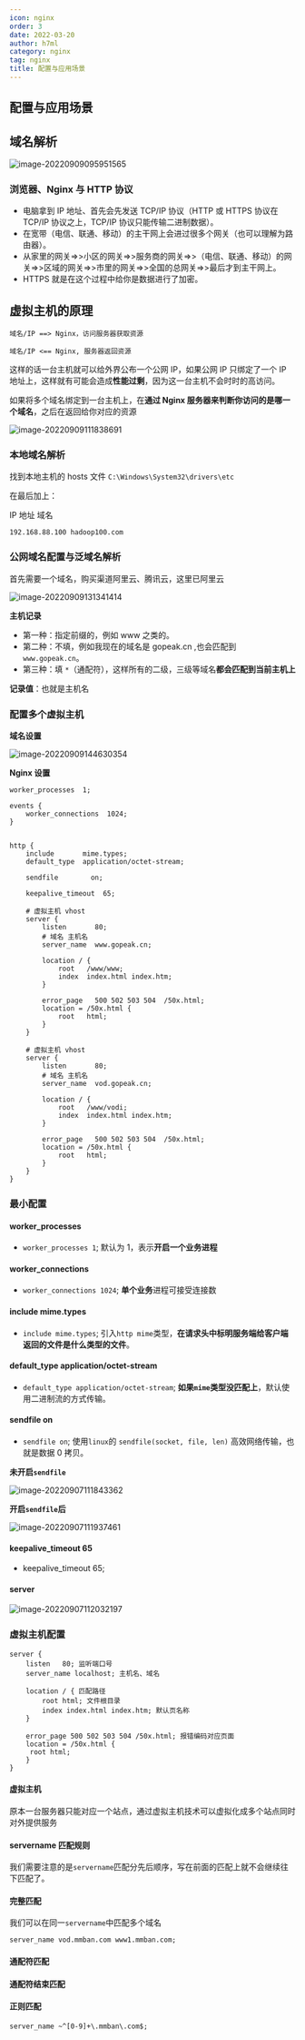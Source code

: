 ```yaml
---
icon: nginx
order: 3
date: 2022-03-20
author: h7ml
category: nginx
tag: nginx
title: 配置与应用场景
---
```


## 配置与应用场景

## 域名解析

![image-20220909095951565](https://static.h7ml.cn/vitepress/assets/images/nginx/image-20220909095951565.png)

### 浏览器、Nginx 与 HTTP 协议

- 电脑拿到 IP 地址、首先会先发送 TCP/IP 协议（HTTP 或 HTTPS 协议在 TCP/IP 协议之上，TCP/IP 协议只能传输二进制数据）。
- 在宽带（电信、联通、移动）的主干网上会进过很多个网关（也可以理解为路由器）。
- 从家里的网关=>>小区的网关=>>服务商的网关=>>（电信、联通、移动）的网关=>>区域的网关=>>市里的网关=>>全国的总网关=>>最后才到主干网上。
- HTTPS 就是在这个过程中给你是数据进行了加密。

## 虚拟主机的原理

```text
域名/IP ==> Nginx，访问服务器获取资源

域名/IP <== Nginx, 服务器返回资源
```

这样的话一台主机就可以给外界公布一个公网 IP，如果公网 IP 只绑定了一个 IP 地址上，这样就有可能会造成**性能过剩**，因为这一台主机不会时时的高访问。

如果将多个域名绑定到一台主机上，在**通过 Nginx 服务器来判断你访问的是哪一个域名**，之后在返回给你对应的资源

![image-20220909111838691](https://static.h7ml.cn/vitepress/assets/images/nginx/image-20220909111838691.png)

### 本地域名解析

找到本地主机的 hosts 文件 `C:\Windows\System32\drivers\etc`

在最后加上：

IP 地址 域名

```text
192.168.88.100 hadoop100.com
```

### 公网域名配置与泛域名解析

首先需要一个域名，购买渠道阿里云、腾讯云，这里已阿里云

![image-20220909131341414](https://static.h7ml.cn/vitepress/assets/images/nginx/image-20220909131341414.png)

**主机记录**

- 第一种：指定前缀的，例如 www 之类的。
- 第二种：不填，例如我现在的域名是 gopeak.cn ,也会匹配到 `www.gopeak.cn`。
- 第三种：填 `*`（通配符），这样所有的二级，三级等域名**都会匹配到当前主机上**

**记录值**：也就是主机名

### 配置多个虚拟主机

**域名设置**

![image-20220909144630354](https://static.h7ml.cn/vitepress/assets/images/nginx/image-20220909144630354.png)

**Nginx 设置**

```nginx
worker_processes  1;

events {
    worker_connections  1024;
}


http {
    include       mime.types;
    default_type  application/octet-stream;

    sendfile        on;

    keepalive_timeout  65;

    # 虚拟主机 vhost
    server {
        listen       80;
        # 域名 主机名
        server_name  www.gopeak.cn;

        location / {
            root   /www/www;
            index  index.html index.htm;
        }

        error_page   500 502 503 504  /50x.html;
        location = /50x.html {
            root   html;
        }
    }

    # 虚拟主机 vhost
    server {
        listen       80;
        # 域名 主机名
        server_name  vod.gopeak.cn;

        location / {
            root   /www/vodi;
            index  index.html index.htm;
        }

        error_page   500 502 503 504  /50x.html;
        location = /50x.html {
            root   html;
        }
    }
}
```

### 最小配置

#### worker_processes

- `worker_processes 1`; 默认为 1，表示**开启一个业务进程**

#### worker_connections

- `worker_connections 1024`; **单个业务**进程可接受连接数

#### include mime.types

- `include mime.types`; 引入`http mime`类型，**在请求头中标明服务端给客户端返回的文件是什么类型的文件**。

#### default_type application/octet-stream

- `default_type application/octet-stream`; **如果`mime`类型没匹配上**，默认使用二进制流的方式传输。

#### sendfile on

- `sendfile on`; 使用`linux`的 `sendfile(socket, file, len)` 高效网络传输，也就是数据 0 拷贝。

**未开启`sendfile`**

![image-20220907111843362](https://static.h7ml.cn/vitepress/assets/images/nginx/image-20220907111843362.png)

**开启`sendfile`后**

![image-20220907111937461](https://static.h7ml.cn/vitepress/assets/images/nginx/image-20220907111937461.png)

#### keepalive_timeout 65

- keepalive_timeout 65;

#### server

![image-20220907112032197](https://static.h7ml.cn/vitepress/assets/images/nginx/image-20220907112032197.png)

### 虚拟主机配置

```nginx
server {
    listen   80; 监听端口号
    server_name localhost; 主机名、域名

    location / { 匹配路径
        root html; 文件根目录
        index index.html index.htm; 默认页名称
    }

    error_page 500 502 503 504 /50x.html; 报错编码对应页面
    location = /50x.html {
     root html;
    }
}
```

#### 虚拟主机

原本一台服务器只能对应一个站点，通过虚拟主机技术可以虚拟化成多个站点同时对外提供服务

#### servername 匹配规则

我们需要注意的是`servername`匹配分先后顺序，写在前面的匹配上就不会继续往下匹配了。

#### 完整匹配

我们可以在同一`servername`中匹配多个域名

```nginx
server_name vod.mmban.com www1.mmban.com;
```

#### 通配符匹配

#### 通配符结束匹配

#### 正则匹配

```nginx
server_name ~^[0-9]+\.mmban\.com$;
```
